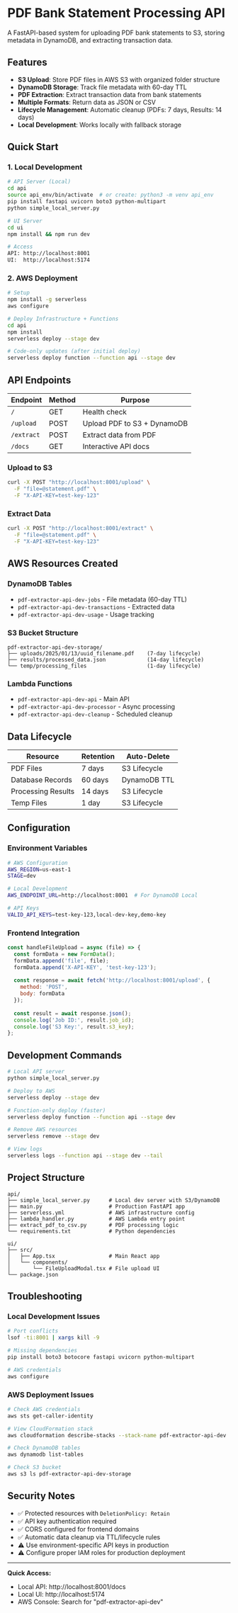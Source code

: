 # PDF Bank Statement Processing API

A FastAPI-based system for uploading PDF bank statements to S3, storing metadata in DynamoDB, and extracting transaction data.

## Features

- **S3 Upload**: Store PDF files in AWS S3 with organized folder structure
- **DynamoDB Storage**: Track file metadata with 60-day TTL
- **PDF Extraction**: Extract transaction data from bank statements  
- **Multiple Formats**: Return data as JSON or CSV
- **Lifecycle Management**: Automatic cleanup (PDFs: 7 days, Results: 14 days)
- **Local Development**: Works locally with fallback storage

## Quick Start

### 1. Local Development
```bash
# API Server (Local)
cd api
source api_env/bin/activate  # or create: python3 -m venv api_env
pip install fastapi uvicorn boto3 python-multipart
python simple_local_server.py

# UI Server  
cd ui
npm install && npm run dev

# Access
API: http://localhost:8001
UI:  http://localhost:5174
```

### 2. AWS Deployment
```bash
# Setup
npm install -g serverless
aws configure

# Deploy Infrastructure + Functions
cd api
npm install
serverless deploy --stage dev

# Code-only updates (after initial deploy)
serverless deploy function --function api --stage dev
```

## API Endpoints

| Endpoint | Method | Purpose |
|----------|--------|---------|
| `/` | GET | Health check |
| `/upload` | POST | Upload PDF to S3 + DynamoDB |
| `/extract` | POST | Extract data from PDF |
| `/docs` | GET | Interactive API docs |

### Upload to S3
```bash
curl -X POST "http://localhost:8001/upload" \
  -F "file=@statement.pdf" \
  -F "X-API-KEY=test-key-123"
```

### Extract Data
```bash
curl -X POST "http://localhost:8001/extract" \
  -F "file=@statement.pdf" \
  -F "X-API-KEY=test-key-123"
```

## AWS Resources Created

### DynamoDB Tables
- `pdf-extractor-api-dev-jobs` - File metadata (60-day TTL)
- `pdf-extractor-api-dev-transactions` - Extracted data
- `pdf-extractor-api-dev-usage` - Usage tracking

### S3 Bucket Structure
```
pdf-extractor-api-dev-storage/
├── uploads/2025/01/13/uuid_filename.pdf    (7-day lifecycle)
├── results/processed_data.json             (14-day lifecycle)  
└── temp/processing_files                   (1-day lifecycle)
```

### Lambda Functions
- `pdf-extractor-api-dev-api` - Main API
- `pdf-extractor-api-dev-processor` - Async processing
- `pdf-extractor-api-dev-cleanup` - Scheduled cleanup

## Data Lifecycle

| Resource | Retention | Auto-Delete |
|----------|-----------|-------------|
| PDF Files | 7 days | S3 Lifecycle |
| Database Records | 60 days | DynamoDB TTL |
| Processing Results | 14 days | S3 Lifecycle |
| Temp Files | 1 day | S3 Lifecycle |

## Configuration

### Environment Variables
```bash
# AWS Configuration
AWS_REGION=us-east-1
STAGE=dev

# Local Development  
AWS_ENDPOINT_URL=http://localhost:8001  # For DynamoDB Local

# API Keys
VALID_API_KEYS=test-key-123,local-dev-key,demo-key
```

### Frontend Integration
```javascript
const handleFileUpload = async (file) => {
  const formData = new FormData();
  formData.append('file', file);
  formData.append('X-API-KEY', 'test-key-123');
  
  const response = await fetch('http://localhost:8001/upload', {
    method: 'POST',
    body: formData
  });
  
  const result = await response.json();
  console.log('Job ID:', result.job_id);
  console.log('S3 Key:', result.s3_key);
};
```

## Development Commands

```bash
# Local API server
python simple_local_server.py

# Deploy to AWS
serverless deploy --stage dev

# Function-only deploy (faster)
serverless deploy function --function api --stage dev

# Remove AWS resources
serverless remove --stage dev

# View logs
serverless logs --function api --stage dev --tail
```

## Project Structure

```
api/
├── simple_local_server.py      # Local dev server with S3/DynamoDB
├── main.py                     # Production FastAPI app
├── serverless.yml              # AWS infrastructure config
├── lambda_handler.py           # AWS Lambda entry point
├── extract_pdf_to_csv.py       # PDF processing logic
└── requirements.txt            # Python dependencies

ui/
├── src/
│   ├── App.tsx                 # Main React app
│   └── components/
│       └── FileUploadModal.tsx # File upload UI
└── package.json
```

## Troubleshooting

### Local Development Issues
```bash
# Port conflicts
lsof -ti:8001 | xargs kill -9

# Missing dependencies  
pip install boto3 botocore fastapi uvicorn python-multipart

# AWS credentials
aws configure
```

### AWS Deployment Issues
```bash
# Check AWS credentials
aws sts get-caller-identity

# View CloudFormation stack
aws cloudformation describe-stacks --stack-name pdf-extractor-api-dev

# Check DynamoDB tables
aws dynamodb list-tables

# Check S3 bucket
aws s3 ls pdf-extractor-api-dev-storage
```

## Security Notes

- ✅ Protected resources with `DeletionPolicy: Retain`
- ✅ API key authentication required
- ✅ CORS configured for frontend domains  
- ✅ Automatic data cleanup via TTL/lifecycle rules
- ⚠️ Use environment-specific API keys in production
- ⚠️ Configure proper IAM roles for production deployment

---

**Quick Access:**
- Local API: http://localhost:8001/docs
- Local UI: http://localhost:5174
- AWS Console: Search for "pdf-extractor-api-dev"